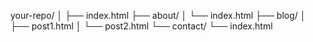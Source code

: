 your-repo/
│
├── index.html
├── about/
│   └── index.html
├── blog/
│   ├── post1.html
│   └── post2.html
└── contact/
    └── index.html
